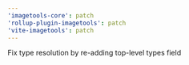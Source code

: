 ```yaml
---
'imagetools-core': patch
'rollup-plugin-imagetools': patch
'vite-imagetools': patch
---
```


Fix type resolution by re-adding top-level types field

